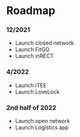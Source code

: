 # Roadmap

### 12/2021
- Launch closed network
- Launch FitGO
- Launch inRECT
### 4/2022
- Launch iTEE
- Launch LoveLock
### 2nd half of 2022
- Launch open network
- Launch Logistics app
